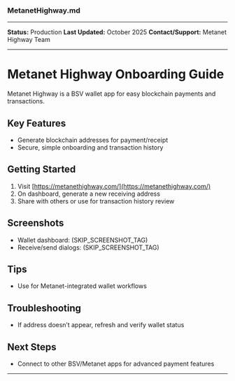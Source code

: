 ### MetanetHighway.md

***
**Status:** Production
**Last Updated:** October 2025
**Contact/Support:** Metanet Highway Team

***
# Metanet Highway Onboarding Guide

Metanet Highway is a BSV wallet app for easy blockchain payments and transactions.

## Key Features
- Generate blockchain addresses for payment/receipt
- Secure, simple onboarding and transaction history

## Getting Started

1. Visit [https://metanethighway.com/](https://metanethighway.com/)
2. On dashboard, generate a new receiving address
3. Share with others or use for transaction history review

## Screenshots
- Wallet dashboard: (SKIP_SCREENSHOT_TAG)
- Receive/send dialogs: (SKIP_SCREENSHOT_TAG)

## Tips
- Use for Metanet-integrated wallet workflows

## Troubleshooting
- If address doesn’t appear, refresh and verify wallet status

## Next Steps
- Connect to other BSV/Metanet apps for advanced payment features

***
